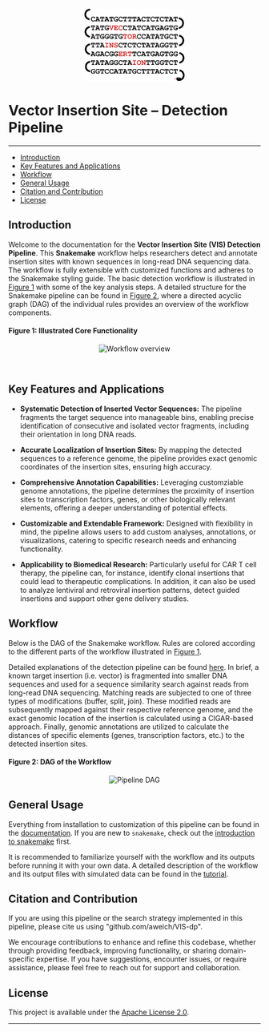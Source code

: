 
<p align="center">
    <img src="docs/images/logo.png" alt="Logo" width=200>
</p>

# Vector Insertion Site – Detection Pipeline
----
* [Introduction](#introduction)
* [Key Features and Applications](#key-features-and-applications)
* [Workflow](#workflow)
* [General Usage](#general-usage)
* [Citation and Contribution](#citation-and-contribution)
* [License](#license)

## Introduction
Welcome to the documentation for the **Vector Insertion Site (VIS) Detection Pipeline**. This **Snakemake** workflow helps researchers detect and annotate insertion sites with known sequences in long-read DNA sequencing data. The workflow is fully extensible with customized functions and adheres to the Snakemake styling guide. The basic detection workflow is illustrated in [Figure 1](#figure-1-illustrated-core-functionality) with some of the key analysis steps. A detailed structure for the Snakemake pipeline can be found in [Figure 2](#figure-2-dag-of-the-workflow), where a directed acyclic graph (DAG) of the individual rules provides an overview of the workflow components.

#### Figure 1: Illustrated Core Functionality
<p align="center">
    <img src="docs/images/Workflow_for_Documentation.svg" alt="Workflow overview" width=500>
</p>

<br>

## Key Features and Applications

- **Systematic Detection of Inserted Vector Sequences:** The pipeline fragments the target sequence into manageable bins, enabling precise identification of consecutive and isolated vector fragments, including their orientation in long DNA reads.

- **Accurate Localization of Insertion Sites:** By mapping the detected sequences to a reference genome, the pipeline provides exact genomic coordinates of the insertion sites, ensuring high accuracy.

- **Comprehensive Annotation Capabilities:** Leveraging customziable genome annotations, the pipeline determines the proximity of insertion sites to transcription factors, genes, or other biologically relevant elements, offering a deeper understanding of potential effects.

- **Customizable and Extendable Framework:** Designed with flexibility in mind, the pipeline allows users to add custom analyses, annotations, or visualizations, catering to specific research needs and enhancing functionality.

- **Applicability to Biomedical Research:** Particularly useful for CAR T cell therapy, the pipeline can, for instance, identify clonal insertions that could lead to therapeutic complications. In addition, it can also be used to analyze lentiviral and retroviral insertion patterns, detect guided insertions and support other gene delivery studies.

## Workflow
Below is the DAG of the Snakemake workflow. Rules are colored according to the different parts of the workflow illustrated in [Figure 1](#figure-1-illustrated-core-functionality). 

Detailed explanations of the detection pipeline can be found [here](). In brief, a known target insertion (i.e. vector) is fragmented into smaller DNA sequences and used for a sequence similarity search against reads from long-read DNA sequencing. Matching reads are subjected to one of three types of modifications (buffer, split, join). These modified reads are subsequently mapped against their respective reference genome, and the exact genomic location of the insertion is calculated using a CIGAR-based approach. Finally, genomic annotations are utilized to calculate the distances of specific elements (genes, transcription factors, etc.) to the detected insertion sites.

#### Figure 2: DAG of the Workflow
<p align="center">
    <img src="docs/images/DAG_for_Documentation.svg" alt="Pipeline DAG" >
</p>

## General Usage

Everything from installation to customization of this pipeline can be found in the [documentation](docs/index.md). If you are new to `snakemake`, check out the [introduction to snakemake](https://snakemake.readthedocs.io/en/stable/tutorial/basics.html) first. 

It is recommended to familiarize yourself with the workflow and its outputs before running it with your own data. A detailed description of the workflow and its output files with simulated data can be found in the [tutorial](docs/tutorial/tutorial_intro.md).

## Citation and Contribution

If you are using this pipeline or the search strategy implemented in this pipeline, please cite us using "github.com/aweich/VIS-dp". 

We encourage contributions to enhance and refine this codebase, whether through providing feedback, improving functionality, or sharing domain-specific expertise. If you have suggestions, encounter issues, or require assistance, please feel free to reach out for support and collaboration.

## License
This project is available under the [Apache License 2.0](LICENSE).

---


